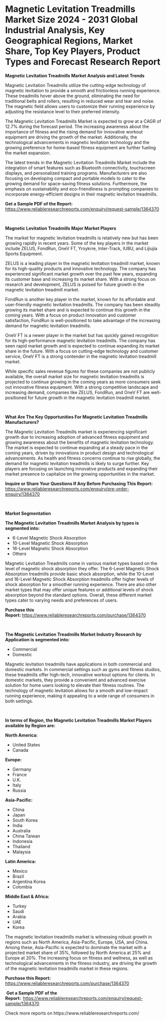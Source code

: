 <p><h1>Magnetic Levitation Treadmills Market Size 2024 - 2031 Global Industrial Analysis, Key Geographical Regions, Market Share, Top Key Players, Product Types and Forecast Research Report</h1></p><p><strong>Magnetic Levitation Treadmills Market Analysis and Latest Trends</strong></p>
<p><p>Magnetic Levitation Treadmills utilize the cutting-edge technology of magnetic levitation to provide a smooth and frictionless running experience. These treadmills hover above the ground, eliminating the need for traditional belts and rollers, resulting in reduced wear and tear and noise. The magnetic field allows users to customize their running experience by adjusting the resistance level to their preferred intensity.</p><p>The Magnetic Levitation Treadmills Market is expected to grow at a CAGR of 12.7% during the forecast period. The increasing awareness about the importance of fitness and the rising demand for innovative workout equipment are driving the growth of the market. Additionally, the technological advancements in magnetic levitation technology and the growing preference for home-based fitness equipment are further fueling the market expansion.</p><p>The latest trends in the Magnetic Levitation Treadmills Market include the integration of smart features such as Bluetooth connectivity, touchscreen displays, and personalized training programs. Manufacturers are also focusing on developing compact and portable models to cater to the growing demand for space-saving fitness solutions. Furthermore, the emphasis on sustainability and eco-friendliness is prompting companies to incorporate energy-efficient designs in their magnetic levitation treadmills.</p></p>
<p><strong>Get a Sample PDF of the Report:&nbsp;</strong> <a href="https://www.reliableresearchreports.com/enquiry/request-sample/1364370">https://www.reliableresearchreports.com/enquiry/request-sample/1364370</a></p>
<p>&nbsp;</p>
<p><strong>Magnetic Levitation Treadmills Major Market Players</strong></p>
<p><p>The market for magnetic levitation treadmills is relatively new but has been growing rapidly in recent years. Some of the key players in the market include ZELUS, FondRun, OneV FT, Yroykrre, Inter-Track, IUBU, and Lijiujia Sports Equipment. </p><p>ZELUS is a leading player in the magnetic levitation treadmill market, known for its high-quality products and innovative technology. The company has experienced significant market growth over the past few years, expanding its customer base and increasing its market share. With a strong focus on research and development, ZELUS is poised for future growth in the magnetic levitation treadmill market.</p><p>FondRun is another key player in the market, known for its affordable and user-friendly magnetic levitation treadmills. The company has been steadily growing its market share and is expected to continue this growth in the coming years. With a focus on product innovation and customer satisfaction, FondRun is well-positioned to take advantage of the increasing demand for magnetic levitation treadmills.</p><p>OneV FT is a newer player in the market but has quickly gained recognition for its high-performance magnetic levitation treadmills. The company has seen rapid market growth and is expected to continue expanding its market share in the future. With a focus on cutting-edge technology and customer service, OneV FT is a strong contender in the magnetic levitation treadmill market.</p><p>While specific sales revenue figures for these companies are not publicly available, the overall market size for magnetic levitation treadmills is projected to continue growing in the coming years as more consumers seek out innovative fitness equipment. With a strong competitive landscape and increasing demand, companies like ZELUS, FondRun, and OneV FT are well-positioned for future growth in the magnetic levitation treadmill market.</p></p>
<p>&nbsp;</p>
<p><strong>What Are The Key Opportunities For Magnetic Levitation Treadmills Manufacturers?</strong></p>
<p><p>The Magnetic Levitation Treadmills market is experiencing significant growth due to increasing adoption of advanced fitness equipment and growing awareness about the benefits of magnetic levitation technology. The market is expected to continue expanding at a steady pace in the coming years, driven by innovations in product design and technological advancements. As health and fitness concerns continue to rise globally, the demand for magnetic levitation treadmills is likely to surge further. Key players are focusing on launching innovative products and expanding their market presence to capitalize on the growing opportunities in the market.</p></p>
<p><strong>Inquire or Share Your Questions If Any Before Purchasing This Report:</strong> <a href="https://www.reliableresearchreports.com/enquiry/pre-order-enquiry/1364370">https://www.reliableresearchreports.com/enquiry/pre-order-enquiry/1364370</a></p>
<p>&nbsp;</p>
<p><strong>Market Segmentation</strong></p>
<p><strong>The Magnetic Levitation Treadmills Market Analysis by types is segmented into:</strong></p>
<p><ul><li>6-Level Magnetic Shock Absorption</li><li>10-Level Magnetic Shock Absorption</li><li>16-Level Magnetic Shock Absorption</li><li>Others</li></ul></p>
<p><p>Magnetic Levitation Treadmills come in various market types based on the level of magnetic shock absorption they offer. The 6-Level Magnetic Shock Absorption treadmills provide basic shock absorption, while the 10-Level and 16-Level Magnetic Shock Absorption treadmills offer higher levels of shock absorption for a smoother running experience. There are also other market types that may offer unique features or additional levels of shock absorption beyond the standard options. Overall, these different market types cater to varying needs and preferences of users.</p></p>
<p><strong>Purchase this Report:&nbsp;</strong><a href="https://www.reliableresearchreports.com/purchase/1364370">https://www.reliableresearchreports.com/purchase/1364370</a></p>
<p>&nbsp;</p>
<p><strong>The Magnetic Levitation Treadmills Market Industry Research by Application is segmented into:</strong></p>
<p><ul><li>Commercial</li><li>Domestic</li></ul></p>
<p><p>Magnetic levitation treadmills have applications in both commercial and domestic markets. In commercial settings such as gyms and fitness studios, these treadmills offer high-tech, innovative workout options for clients. In domestic markets, they provide a convenient and advanced exercise solution for home users looking to elevate their fitness routines. The technology of magnetic levitation allows for a smooth and low-impact running experience, making it appealing to a wide range of consumers in both settings.</p></p>
<p>&nbsp;</p>
<p><strong>In terms of Region, the Magnetic Levitation Treadmills Market Players available by Region are:</strong></p>
<p>
    <p> <strong> North America: </strong>
        <ul>
            <li>United States</li>
            <li>Canada</li>
        </ul>
        </p> 
    <p> <strong> Europe: </strong>
        <ul>
            <li>Germany</li>
            <li>France</li>
            <li>U.K.</li>
            <li>Italy</li>
            <li>Russia</li>
        </ul>
        </p> 
    <p> <strong> Asia-Pacific: </strong>
        <ul>
            <li>China</li>
            <li>Japan</li>
            <li>South Korea</li>
            <li>India</li>
            <li>Australia</li>
            <li>China Taiwan</li>
            <li>Indonesia</li>
            <li>Thailand</li>
            <li>Malaysia</li>
        </ul>
        </p> 
    <p> <strong> Latin America: </strong>
        <ul>
            <li>Mexico</li>
            <li>Brazil</li>
            <li>Argentina Korea</li>
            <li>Colombia</li>
        </ul>
        </p> 
    <p> <strong> Middle East & Africa: </strong>
        <ul>
            <li>Turkey</li>
            <li>Saudi</li>
            <li>Arabia</li>
            <li>UAE</li>
            <li>Korea</li>
        </ul>
    </p>
    </p>
<p><p>The magnetic levitation treadmills market is witnessing robust growth in regions such as North America, Asia-Pacific, Europe, USA, and China. Among these, Asia-Pacific is expected to dominate the market with a projected market share of 35%, followed by North America at 25% and Europe at 20%. The increasing focus on fitness and wellness, as well as technological advancements in the fitness industry, are driving the growth of the magnetic levitation treadmills market in these regions.</p></p>
<p><strong>Purchase this Report: </strong><a href="https://www.reliableresearchreports.com/purchase/1364370">https://www.reliableresearchreports.com/purchase/1364370</a></p>
<p>&nbsp;<strong>Get a Sample PDF of the Report:&nbsp;&nbsp;</strong><a href="https://www.reliableresearchreports.com/enquiry/request-sample/1364370">https://www.reliableresearchreports.com/enquiry/request-sample/1364370</a></p>
<p><strong></strong></p>
<p>Check more reports on https://www.reliableresearchreports.com/</p>